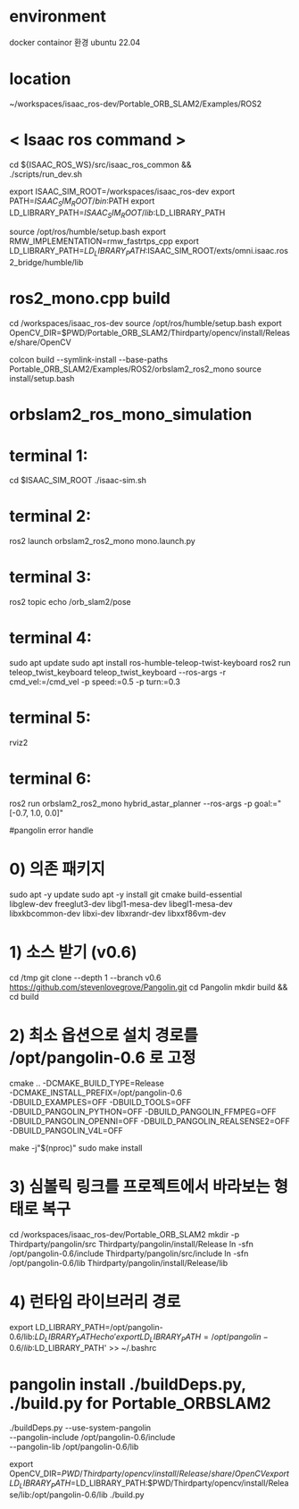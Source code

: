 # environment
docker containor 환경
ubuntu 22.04

# location
~/workspaces/isaac_ros-dev/Portable_ORB_SLAM2/Examples/ROS2

# < Isaac ros command >

cd ${ISAAC_ROS_WS}/src/isaac_ros_common && \
  ./scripts/run_dev.sh

export ISAAC_SIM_ROOT=/workspaces/isaac_ros-dev
export PATH=$ISAAC_SIM_ROOT/bin:$PATH
export LD_LIBRARY_PATH=$ISAAC_SIM_ROOT/lib:$LD_LIBRARY_PATH

source /opt/ros/humble/setup.bash
export RMW_IMPLEMENTATION=rmw_fastrtps_cpp
export LD_LIBRARY_PATH=$LD_LIBRARY_PATH:$ISAAC_SIM_ROOT/exts/omni.isaac.ros2_bridge/humble/lib


# ros2_mono.cpp build

cd /workspaces/isaac_ros-dev
source /opt/ros/humble/setup.bash
export OpenCV_DIR=$PWD/Portable_ORB_SLAM2/Thirdparty/opencv/install/Release/share/OpenCV

colcon build --symlink-install --base-paths Portable_ORB_SLAM2/Examples/ROS2/orbslam2_ros2_mono
source install/setup.bash

# orbslam2_ros_mono_simulation

# terminal 1:
cd $ISAAC_SIM_ROOT
./isaac-sim.sh

# terminal 2:
ros2 launch orbslam2_ros2_mono mono.launch.py

# terminal 3:
ros2 topic echo /orb_slam2/pose

# terminal 4:
sudo apt update
sudo apt install ros-humble-teleop-twist-keyboard
ros2 run teleop_twist_keyboard teleop_twist_keyboard   --ros-args -r cmd_vel:=/cmd_vel   -p speed:=0.5 -p turn:=0.3

# terminal 5:
rviz2

# terminal 6:
ros2 run orbslam2_ros2_mono hybrid_astar_planner  --ros-args  -p goal:="[-0.7, 1.0, 0.0]"



#pangolin error handle
# 0) 의존 패키지
sudo apt -y update
sudo apt -y install git cmake build-essential \
  libglew-dev freeglut3-dev libgl1-mesa-dev libegl1-mesa-dev \
  libxkbcommon-dev libxi-dev libxrandr-dev libxxf86vm-dev

# 1) 소스 받기 (v0.6)
cd /tmp
git clone --depth 1 --branch v0.6 https://github.com/stevenlovegrove/Pangolin.git
cd Pangolin
mkdir build && cd build

# 2) 최소 옵션으로 설치 경로를 /opt/pangolin-0.6 로 고정
cmake .. -DCMAKE_BUILD_TYPE=Release \
  -DCMAKE_INSTALL_PREFIX=/opt/pangolin-0.6 \
  -DBUILD_EXAMPLES=OFF -DBUILD_TOOLS=OFF \
  -DBUILD_PANGOLIN_PYTHON=OFF -DBUILD_PANGOLIN_FFMPEG=OFF \
  -DBUILD_PANGOLIN_OPENNI=OFF -DBUILD_PANGOLIN_REALSENSE2=OFF \
  -DBUILD_PANGOLIN_V4L=OFF

make -j"$(nproc)"
sudo make install

# 3) 심볼릭 링크를 프로젝트에서 바라보는 형태로 복구
cd /workspaces/isaac_ros-dev/Portable_ORB_SLAM2
mkdir -p Thirdparty/pangolin/src Thirdparty/pangolin/install/Release
ln -sfn /opt/pangolin-0.6/include Thirdparty/pangolin/src/include
ln -sfn /opt/pangolin-0.6/lib     Thirdparty/pangolin/install/Release/lib

# 4) 런타임 라이브러리 경로
export LD_LIBRARY_PATH=/opt/pangolin-0.6/lib:$LD_LIBRARY_PATH
echo 'export LD_LIBRARY_PATH=/opt/pangolin-0.6/lib:$LD_LIBRARY_PATH' >> ~/.bashrc



# pangolin install ./buildDeps.py, ./build.py for Portable_ORBSLAM2


./buildDeps.py --use-system-pangolin \
  --pangolin-include /opt/pangolin-0.6/include \
  --pangolin-lib /opt/pangolin-0.6/lib

export OpenCV_DIR=$PWD/Thirdparty/opencv/install/Release/share/OpenCV
export LD_LIBRARY_PATH=$LD_LIBRARY_PATH:$PWD/Thirdparty/opencv/install/Release/lib:/opt/pangolin-0.6/lib
./build.py

